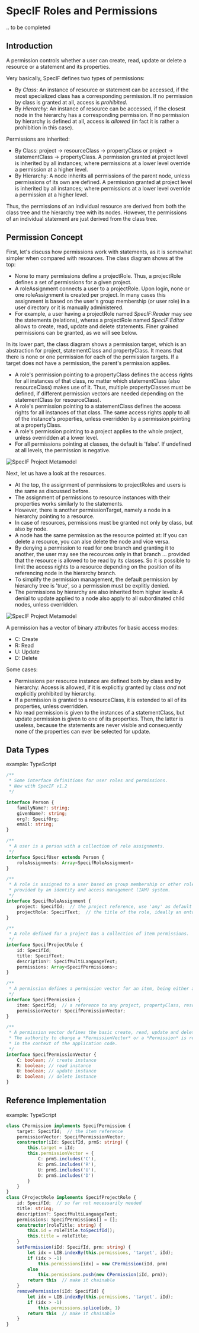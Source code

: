# SpecIF Roles and Permissions

.. to be completed


## Introduction

A permission controls whether a user can create, read, update or delete a resource or a statement and its properties.

Very basically, SpecIF defines two types of permissions:
- By *Class*: An instance of resource or statement can be accessed, if the most specialized class has a corresponding permission.
If no permission by class is granted at all, access is *prohibited*.
- By *Hierarchy*: An instance of resource can be accessed, if the closest node in the hierarchy has a corresponding permission.
If no permission by hierarchy is defined at all, access is *allowed* (in fact it is rather a prohibition in this case).  

Permissions are inherited:
- By Class: project → resourceClass → propertyClass or project → statementClass → propertyClass. 
A permission granted at project level is inherited by all instances; where permissions at a lower level override a permission at a higher level.
- By Hierarchy: A node inherits all permissions of the parent node, unless permissions of its own are defined.
A permission granted at project level is inherited by all instances; where permissions at a lower level override a permission at a higher level.

Thus, the permissions of an individual resource are derived from both the class tree and the hierarchy tree with its nodes.
However, the permissions of an individual statement are just derived from the class tree.

## Permission Concept

First, let's discuss how permissions work with statements, as it is somewhat simpler when compared with resources.
The class diagram shows at the top:
- None to many permissions define a projectRole. Thus, a projectRole defines a set of permissions for a given project.
- A roleAssignment connects a user to a projectRole. Upon login, none or one roleAssignment is created per project. 
In many cases this assignment is based on the user's group membership (or user role) in a user directory or it is manually administered.
- For example, a user having a projectRole named *SpecIF:Reader* may see the statements (relations), wheras
a projectRole named *SpecIF:Editor* allows to create, read, update and delete statements. 
Finer grained permissions can be granted, as we will see below.

In its lower part, the class diagram shows a permission target, which is an abstraction for project, statementClass and propertyClass.
It means that there is none or one permission for each of the permission targets. If a target does not have a permission, the 
parent's permission applies.
- A role's permission pointing to a propertyClass defines the access rights for all instances of that class, no matter which
statementClass (also resourceClass) makes use of it. Thus, multiple propertyClasses must be defined, if different permission vectors 
are needed depending on the statementClass (or resourceClass).
- A role's permission pointing to a statementClass defines the access rights for all instances of that class. The same access rights apply
to all of the instance's properties, unless overridden by a permission pointing at a propertyClass.
- A role's permission pointing to a project applies to the whole project, unless overridden at a lower level.
- For all permissions pointing at classes, the default is 'false'. If undefined at all levels, the permission is negative.

![SpecIF Project Metamodel](./images/StatementPermissions-M1.png)

Next, let us have a look at the resources. 
- At the top, the assignment of permissions to projectRoles and users is the same as discussed before.
- The assignment of permissions to resource instances with their properties works similarly to the statements.
- However, there is another permissionTarget, namely a node in a hierarchy pointing to a resource.
- In case of resources, permissions must be granted not only by class, but also by node.
- A node has the same permission as the resource pointed at: If you can delete a resource, you can alse delete the node and vice versa.
- By denying a permission to read for one branch and granting it to another, the user may see the recources only in that branch 
... provided that the resource is allowed to be read by its classes. So it is possible to limit the access rights to
a resource depending on the position of its referencing node in the hierarchy branch.
- To simplify the permission management, the default permission by hierarchy tree is 'true', so a permission must be
explitly denied.
- The permissions by hierarchy are also inherited from higher levels: A denial to update applied to a node also apply to all
subordinated child nodes, unless overridden.

![SpecIF Project Metamodel](./images/ResourcePermissions-M1.png)

A permission has a vector of binary attributes for basic access modes:
- C: Create
- R: Read
- U: Update
- D: Delete

Some cases:
- Permissions per resource instance are defined both by class and by hierarchy: Access is allowed, if it is 
explicitly granted by class *and* not explicitly prohibited by hierarchy.
- If a permission is granted to a resourceClass, it is extended to all of its properties, unless overridden.
- No read permission is given to the instances of a statementClass, but update permission is given to one of its properties. 
Then, the latter is useless, because the statements are never visible and consequently none of the properties 
can ever be selected for update.

## Data Types

example: TypeScript

```typescript
/**
 * Some interface definitions for user roles and permissions.
 * New with SpecIF v1.2
 */

interface Person {
    familyName?: string;
    givenName?: string;
    org?: SpecifOrg;
    email: string;
}

/**
 * A user is a person with a collection of role assignments.
 */
interface SpecifUser extends Person {
    roleAssignments: Array<SpecifRoleAssignment>
}

/**
 * A role is assigned to a user based on group membership or other role information 
 * provided by an identity and access management (IAM) system. 
 */
interface SpecifRoleAssignment {
    project: SpecifId;  // the project reference, use 'any' as default value to cover all remaining projects
    projectRole: SpecifText;  // the title of the role, ideally an ontology term
}

/**
 * A role defined for a project has a collection of item permissions.
 */
interface SpecifProjectRole {
    id: SpecifId;
    title: SpecifText;
    description?: SpecifMultiLanguageText;
    permissions: Array<SpecifPermissions>;
}

/**
 * A permission defines a permission vector for an item, being either a project, a class or a node.
 */
interface SpecifPermission {
    item: SpecifId;  // a reference to any project, propertyClass, resourceClass, statementClass or node
    permissionVector: SpecifPermissionVector;
}

/**
 * A permission vector defines the basic create, read, update and delete permissions for an item.
 * The authority to change a *PermissionVector* or a *Permission* is reserved to an administrator role
 * in the context of the application code.
 */
interface SpecifPermissionVector {
    C: boolean; // create instance
    R: boolean; // read instance
    U: boolean; // update instance
    D: boolean; // delete instance
}
```


## Reference Implementation

example: TypeScript

```typescript
class CPermission implements SpecifPermission {
    target: SpecifId;  // the item reference
    permissionVector: SpecifPermissionVector;
    constructor(iId: SpecifId, prmS: string) {
        this.target = iId;
        this.permissionVector = {
            C: prmS.includes('C'),
            R: prmS.includes('R'),
            U: prmS.includes('U'),
            D: prmS.includes('D')
        }
    }
}
class CProjectRole implements SpecifProjectRole {
    id: SpecifId;  // so far not necessarily needed
    title: string;
    description?: SpecifMultiLanguageText;
    permissions: SpecifPermissions[] = [];
    constructor(roleTitle: string) {
        this.id = roleTitle.toSpecifId();
        this.title = roleTitle;
    }
    setPermission(iId: SpecifId, prm: string) {
        let idx = LIB.indexBy(this.permissions, 'target', iId);
        if (idx > -1)
            this.permissions[idx] = new CPermission(iId, prm)
        else
            this.permissions.push(new CPermission(iId, prm));
        return this  // make it chainable
    }
    removePermission(iId: SpecifId) {
        let idx = LIB.indexBy(this.permissions, 'target', iId);
        if (idx > -1)
            this.permissions.splice(idx, 1)
        return this  // make it chainable
    }
}
```
